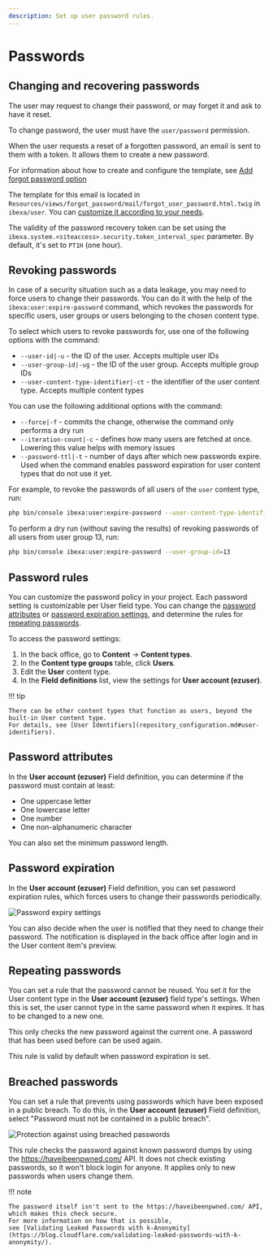 ```yaml
---
description: Set up user password rules.
---
```


# Passwords

## Changing and recovering passwords

The user may request to change their password, or may forget it and ask to have it reset.

To change password, the user must have the `user/password` permission.

When the user requests a reset of a forgotten password, an email is sent to them with a token.
It allows them to create a new password.

For information about how to create and configure the template, see [Add forgot password option](add_forgot_password_option.md)

The template for this email is located in `Resources/views/forgot_password/mail/forgot_user_password.html.twig` in `ibexa/user`.
You can [customize it according to your needs](add_login_form.md#customize-login-form).

The validity of the password recovery token can be set using the `ibexa.system.<siteaccess>.security.token_interval_spec` parameter.
By default, it's set to `PT1H` (one hour).

## Revoking passwords

In case of a security situation such as a data leakage, you may need to force users to change their passwords.
You can do it with the help of the `ibexa:user:expire-password` command,
which revokes the passwords for specific users, user groups or users belonging to the chosen content type.

To select which users to revoke passwords for, use one of the following options with the command:

- `--user-id|-u` - the ID of the user. Accepts multiple user IDs
- `--user-group-id|-ug` - the ID of the user group. Accepts multiple group IDs
- `--user-content-type-identifier|-ct` - the identifier of the user content type. Accepts multiple content types

You can use the following additional options with the command:

- `--force|-f` - commits the change, otherwise the command only performs a dry run
- `--iteration-count|-c` - defines how many users are fetched at once. Lowering this value helps with memory issues
- `--password-ttl|-t` - number of days after which new passwords expire. Used when the command enables password expiration for user content types that do not use it yet.

For example, to revoke the passwords of all users of the `user` content type, run:

``` bash
php bin/console ibexa:user:expire-password --user-content-type-identifier=user --force
```

To perform a dry run (without saving the results) of revoking passwords of all users from user group 13, run:

``` bash
php bin/console ibexa:user:expire-password --user-group-id=13
```

## Password rules

You can customize the password policy in your project.
Each password setting is customizable per User field type.
You can change the [password attributes](#password-attributes) or [password expiration settings](#password-expiration), and determine the rules for [repeating passwords](#repeating-passwords).

To access the password settings:

1. In the back office, go to **Content** -> **Content types**.
1. In the **Content type groups** table, click **Users**.
1. Edit the **User** content type.
1. In the **Field definitions** list, view the settings for **User account (ezuser)**.

!!! tip

    There can be other content types that function as users, beyond the built-in User content type.
    For details, see [User Identifiers](repository_configuration.md#user-identifiers).

## Password attributes

In the **User account (ezuser)** Field definition, you can determine if the password must contain at least:

- One uppercase letter
- One lowercase letter
- One number
- One non-alphanumeric character

You can also set the minimum password length.

## Password expiration

In the **User account (ezuser)** Field definition, you can set password expiration rules, which forces users to change their passwords periodically.

![Password expiry settings](password_expiry.png)

You can also decide when the user is notified that they need to change their password.
The notification is displayed in the back office after login and in the User content item's preview.

## Repeating passwords

You can set a rule that the password cannot be reused.
You set it for the User content type in the **User account (ezuser)** field type's settings.
When this is set, the user cannot type in the same password when it expires.
It has to be changed to a new one.

This only checks the new password against the current one.
A password that has been used before can be used again.

This rule is valid by default when password expiration is set.

## Breached passwords

You can set a rule that prevents using passwords which have been exposed in a public breach.
To do this, in the **User account (ezuser)** Field definition, select "Password must not be contained in a public breach".

![Protection against using breached passwords](password_breached.png)

This rule checks the password against known password dumps by using the https://haveibeenpwned.com/ API.
It does not check existing passwords, so it won't block login for anyone. It applies only to new passwords when users change them.

!!! note

    The password itself isn't sent to the https://haveibeenpwned.com/ API, which makes this check secure.
    For more information on how that is possible,
    see [Validating Leaked Passwords with k-Anonymity](https://blog.cloudflare.com/validating-leaked-passwords-with-k-anonymity/).

